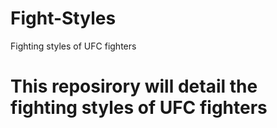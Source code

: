 # Fight-Styles
Fighting styles of UFC fighters
# This reposirory will detail the fighting styles of UFC fighters
